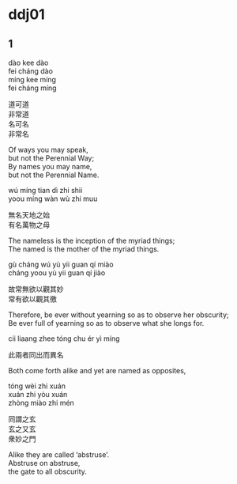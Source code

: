 # ddj01

## 1

dào kee dào  
fei cháng dào  
míng kee míng  
fei cháng míng

道可道  
非常道  
名可名  
非常名

Of ways you may speak,  
but not the Perennial Way;  
By names you may name,  
but not the Perennial Name.

wú míng tian dì zhi shii  
yoou míng wàn wù zhi muu

無名天地之始  
有名萬物之母

The nameless is the inception of the myriad things;  
The named is the mother of the myriad things.

gù cháng wú yù yii guan qí miào  
cháng yoou yù yii guan qí jiào

故常無欲以觀其妙  
常有欲以觀其徼

Therefore, be ever without yearning so as to observe her obscurity;  
Be ever full of yearning so as to observe what she longs for.

cii liaang zhee tóng chu ér yì míng

此兩者同出而異名

Both come forth alike and yet are named as opposites,

tóng wèi zhi xuán  
xuán zhi yòu xuán  
zhòng miào zhi mén

同謂之玄  
玄之又玄  
衆妙之門

Alike they are called ‘abstruse’.  
Abstruse on abstruse,  
the gate to all obscurity.
